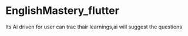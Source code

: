 # EnglishMastery_flutter
Its Ai driven for user can trac thair learnings,ai will suggest the questions
